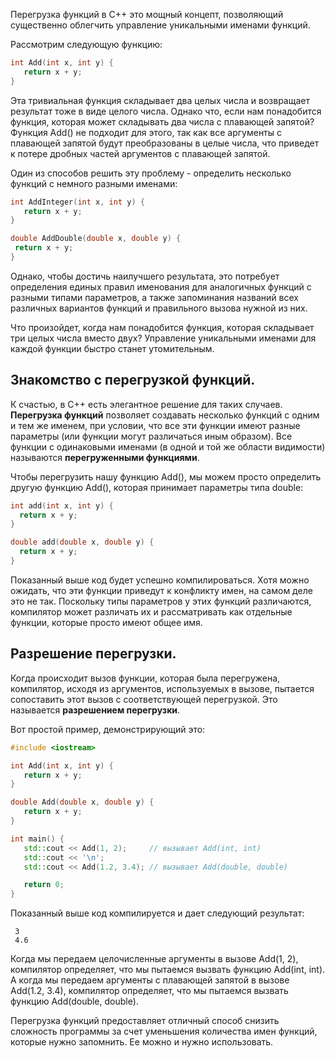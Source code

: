 Перегрузка функций в С++ это мощный концепт, позволяющий существенно облегчить управление уникальными именами функций.

Рассмотрим следующую функцию:

```cpp
int Add(int x, int y) {
   return x + y;
}
```

Эта тривиальная функция складывает два целых числа и возвращает результат тоже в виде целого числа. Однако что, если нам понадобится функция, которая может складывать два числа с плавающей запятой? Функция Add() не подходит для этого, так как все аргументы с плавающей запятой будут преобразованы в целые числа, что приведет к потере дробных частей аргументов с плавающей запятой.

Один из способов решить эту проблему - определить несколько функций с немного разными именами:

```cpp
int AddInteger(int x, int y) {
   return x + y;
}

double AddDouble(double x, double y) {
 return x + y;
}
```

Однако, чтобы достичь наилучшего результата, это потребует определения единых правил именования для аналогичных функций с разными типами параметров, а также запоминания названий всех различных вариантов функций и правильного вызова нужной из них.

Что произойдет, когда нам понадобится функция, которая складывает три целых числа вместо двух? Управление уникальными именами для каждой функции быстро станет утомительным.

## Знакомство с перегрузкой функций.

К счастью, в C++ есть элегантное решение для таких случаев. **Перегрузка функций** позволяет создавать несколько функций с одним и тем же именем, при условии, что все эти функции имеют разные параметры (или функции могут различаться иным образом). Все функции с одинаковыми именами (в одной и той же области видимости) называются **перегруженными функциями**.

Чтобы перегрузить нашу функцию Add(), мы можем просто определить другую функцию Add(), которая принимает параметры типа double:

 ```cpp
 int add(int x, int y) {
   return x + y;
}

double add(double x, double y) {
   return x + y;
}
```

Показанный выше код будет успешно компилироваться. Хотя можно ожидать, что эти функции приведут к конфликту имен, на самом деле это не так. Поскольку типы параметров у этих функций различаются, компилятор может различать их и рассматривать как отдельные функции, которые просто имеют общее имя.

## Разрешение перегрузки.

Когда происходит вызов функции, которая была перегружена, компилятор, исходя из аргументов, используемых в вызове, пытается сопоставить этот вызов с соответствующей перегрузкой. Это называется **разрешением перегрузки**.

Вот простой пример, демонстрирующий это:

```cpp
#include <iostream>

int Add(int x, int y) {
   return x + y;
}

double Add(double x, double y) {
   return x + y;
}

int main() {
   std::cout << Add(1, 2);     // вызывает Add(int, int)
   std::cout << '\n';
   std::cout << Add(1.2, 3.4); // вызывает Add(double, double)

   return 0;
}
```
Показанный выше код компилируется и дает следующий результат:

```text
 3
 4.6
```

Когда мы передаем целочисленные аргументы в вызове Add(1, 2), компилятор определяет, что мы пытаемся вызвать функцию Add(int, int). А когда мы передаем аргументы с плавающей запятой в вызове Add(1.2, 3.4), компилятор определяет, что мы пытаемся вызвать функцию Add(double, double).

Перегрузка функций предоставляет отличный способ снизить сложность программы за счет уменьшения количества имен функций, которые нужно запомнить. Ее можно и нужно использовать.
